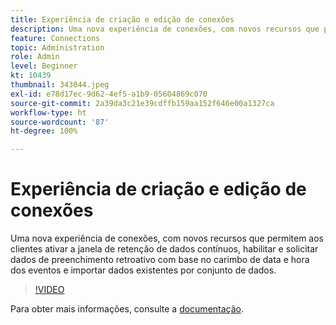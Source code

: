 ```yaml
---
title: Experiência de criação e edição de conexões
description: Uma nova experiência de conexões, com novos recursos que permitem aos clientes ativar a janela de retenção de dados contínuos, habilitar e solicitar dados de preenchimento retroativo com base no carimbo... (as descrições devem ter entre 60 e 160 caracteres)
feature: Connections
topic: Administration
role: Admin
level: Beginner
kt: 10439
thumbnail: 343044.jpeg
exl-id: e78d17ec-9d62-4ef5-a1b9-05604869c070
source-git-commit: 2a39da3c21e39cdffb159aa152f646e00a1327ca
workflow-type: ht
source-wordcount: '87'
ht-degree: 100%

---
```


# Experiência de criação e edição de conexões

Uma nova experiência de conexões, com novos recursos que permitem aos clientes ativar a janela de retenção de dados contínuos, habilitar e solicitar dados de preenchimento retroativo com base no carimbo de data e hora dos eventos e importar dados existentes por conjunto de dados.

>[!VIDEO](https://video.tv.adobe.com/v/343044/?quality=12&learn=on)

Para obter mais informações, consulte a [documentação](https://experienceleague.adobe.com/docs/analytics-platform/using/cja-connections/create-connection.html?lang=pt-BR).
